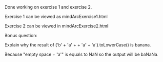 Done working on exercise 1 and exercise 2.

Exercise 1 can be viewed as mindArcExercise1.html

Exercise 2 can be viewed in mindArcExercise2.html

Bonus question:

Explain why the result of ('b' + 'a' + + 'a' + 'a').toLowerCase() is banana.

Because "empty space + 'a'" is equals to NaN so the output will be baNaNa.

